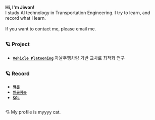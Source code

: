 **Hi, I'm Jiwon!** <br/>
I study AI technology in Transportation Engineering. I try to learn, and record what I learn. <br/><br/>
If you want to contact me, please email me. <br/>
##
### 🪐 Project 
- [**`Vehicle Platooning`**](https://github.com/oneeek/vehicle_platooning) 자율주행차량 기반 교차로 최적화 연구


## 
### 🪐 Record
- [**`백준`**](https://github.com/oneeek/BAEKJOON)
- [**`인공지능`**](https://github.com/oneeek/AI)
- [**`SQL`**](https://github.com/oneeek/SQL)


##
💘 My profile is myyyy cat.
